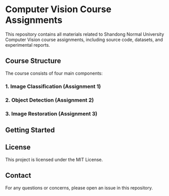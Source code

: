 # Computer Vision Course Assignments

This repository contains all materials related to Shandong Normal University Computer Vision course assignments, including source code, datasets, and experimental reports.

## Course Structure

The course consists of four main components:

### 1. Image Classification (Assignment 1)

### 2. Object Detection (Assignment 2)

### 3. Image Restoration (Assignment 3)

## Getting Started

## License

This project is licensed under the MIT License.

## Contact

For any questions or concerns, please open an issue in this repository.
